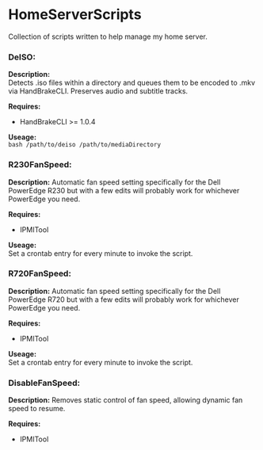 # HomeServerScripts

Collection of scripts written to help manage my home server.

### DeISO:

**Description:**  
 Detects .iso files within a directory and queues them to be encoded to .mkv via HandBrakeCLI. Preserves audio and subtitle tracks.

**Requires:**

- HandBrakeCLI >= 1.0.4

**Useage:**  
`bash /path/to/deiso /path/to/mediaDirectory`

### R230FanSpeed:

**Description:**
Automatic fan speed setting specifically for the Dell PowerEdge R230 but with a few edits will probably work for whichever PowerEdge you need.

**Requires:**

- IPMITool

**Useage:**  
Set a crontab entry for every minute to invoke the script.

### R720FanSpeed:

**Description:**
Automatic fan speed setting specifically for the Dell PowerEdge R720 but with a few edits will probably work for whichever PowerEdge you need.

**Requires:**

- IPMITool

**Useage:**  
Set a crontab entry for every minute to invoke the script.

### DisableFanSpeed:

**Description:**
Removes static control of fan speed, allowing dynamic fan speed to resume.

**Requires:**

- IPMITool
